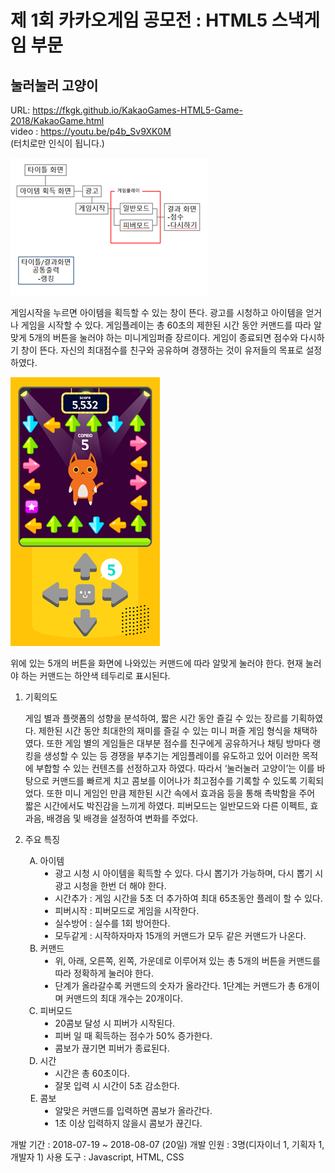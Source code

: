 # 제 1회 카카오게임 공모전 : HTML5 스낵게임 부문
## 눌러눌러 고양이
URL: https://fkgk.github.io/KakaoGames-HTML5-Game-2018/KakaoGame.html <br>
video : https://youtu.be/p4b_Sv9XK0M <br>
(터치로만 인식이 됩니다.)

![Alt text](/playFlow.png)

게임시작을 누르면 아이템을 획득할 수 있는 창이 뜬다. 광고를 시청하고 아이템을 얻거나 게임을 시작할 수 있다. 게임플레이는 총 60초의 제한된 시간 동안 커맨드를 따라 알맞게 5개의 버튼을 눌러야 하는 미니게임퍼즐 장르이다. 게임이 종료되면 점수와 다시하기 창이 뜬다. 자신의 최대점수를 친구와 공유하며 경쟁하는 것이 유저들의 목표로 설정하였다. 


![Alt text](/control.png)

위에 있는 5개의 버튼을 화면에 나와있는 커맨드에 따라 알맞게 눌러야 한다. 현재 눌러야 하는 커맨드는 하얀색 테두리로 표시된다. 


<ol> 
  <li>
    기획의도
  </li>
    <p>
      게임 별과 플랫폼의 성향을 분석하여, 짧은 시간 동안 즐길 수 있는 장르를 기획하였다.
      제한된 시간 동안 최대한의 재미를 즐길 수 있는 미니 퍼즐 게임 형식을 채택하였다.
      또한 게임 별의 게임들은 대부분 점수를 친구에게 공유하거나 채팅 방마다 랭킹을 생성할 수 있는 등 경쟁을 부추기는 게임플레이를 유도하고 있어 이러한 목적에 부합할 수 있는 컨텐츠를 선정하고자 하였다.
      따라서 ‘눌러눌러 고양이’는 이를 바탕으로 커맨드를 빠르게 치고 콤보를 이어나가 최고점수를 기록할 수 있도록 기획되었다.
      또한 미니 게임인 만큼 제한된 시간 속에서 효과음 등을 통해 촉박함을 주어 짧은 시간에서도 박진감을 느끼게 하였다.
      피버모드는 일반모드와 다른 이펙트, 효과음, 배경음 및 배경을 설정하여 변화를 주었다.
    </p>
  <li>
    주요 특징 
  </li>
      <ol type="A">
        <li> 아이템
          <ul type = "disc">
            <li>광고 시청 시 아이템을 획득할 수 있다. 다시 뽑기가 가능하며, 다시 뽑기 시 광고 시청을 한번 더 해야 한다.</li>
            <li>시간추가 : 게임 시간을 5초 더 추가하여 최대 65초동안 플레이 할 수 있다.</li>
            <li>피버시작 : 피버모드로 게임을 시작한다.</li>
            <li>실수방어 : 실수를 1회 방어한다. </li>
            <li>모두같게 : 시작하자마자 15개의 커맨드가 모두 같은 커맨드가 나온다.</li>
          </ul>
        </li>
      <li> 커맨드
        <ul type = "disc">
          <li>위, 아래, 오른쪽, 왼쪽, 가운데로 이루어져 있는 총 5개의 버튼을 커맨드를 따라 정확하게 눌러야 한다.</li>
          <li>단계가 올라갈수록 커맨드의 숫자가 올라간다. 1단계는 커맨드가 총 6개이며 커맨드의 최대 개수는 20개이다.</li>
        </ul>
      </li>
      <li> 피버모드
        <ul type = "disc">
           <li> 
            20콤보 달성 시 피버가 시작된다.</li>
           <li>
            피버 일 때 획득하는 점수가 50% 증가한다.</li>
           <li>콤보가 끊기면 피버가 종료된다.</li>
          </li>
       </ul>
      <li> 시간
        <ul type = "disc">
          <li>시간은 총 60초이다.</li>
          <li>잘못 입력 시 시간이 5초 감소한다.</li>
        </ul>
      </li>
      <li> 콤보
        <ul type = "disc">
          <li>알맞은 커맨드를 입력하면 콤보가 올라간다.</li>
          <li>1초 이상 입력하지 않을시 콤보가 끊긴다.</li>
        </ul>
      </li>
    </ol>
</ol>

개발 기간 : 2018-07-19 ~ 2018-08-07 (20일)
개발 인원 : 3명(디자이너 1, 기획자 1, 개발자 1)
사용 도구 : Javascript, HTML, CSS
